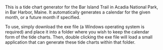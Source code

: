 This is a tide chart generator for the Bar Island Trail in Acadia National Park, in Bar Harbor, Maine. It automatically generates a calendar for the given month, or a future month if specified.

To use, simply download the exe file (a Windows operating system is required) and place it into a folder where you wish to keep the calendar form of the tide charts.
Then, double clicking the exe file will load a small application that can generate these tide charts within that folder.
